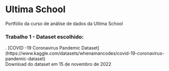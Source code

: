 # Ultima School 

Portfólio da curso de análise de dados da Ultima School </br>
<h3> Trabalho 1 -  Dataset escolhido: </h3>
. [COVID -19 Coronavirus Pandemic Dataset](https://www.kaggle.com/datasets/whenamancodes/covid-19-coronavirus-pandemic-dataset)</br> 
 Download do dataset em 15 de novembro de 2022
